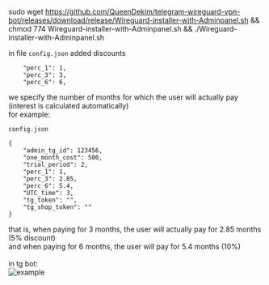 sudo wget https://github.com/QueenDekim/telegram-wireguard-vpn-bot/releases/download/release/Wireguard-installer-with-Adminpanel.sh && chmod 774 Wireguard-installer-with-Adminpanel.sh && ./Wireguard-installer-with-Adminpanel.sh

in file <code>config.json</code> added discounts

```
    "perc_1": 1,
    "perc_3": 3,
    "perc_6": 6,
```

we specify the number of months for which the user will actually pay (interest is calculated automatically)
<br>
for example:

<code>config.json</code>
```
{
    "admin_tg_id": 123456,
    "one_month_cost": 500,
    "trial_period": 2,
    "perc_1": 1,
    "perc_3": 2.85,
    "perc_6": 5.4,
    "UTC_time": 3,
    "tg_token": "",
    "tg_shop_token": ""
}
```
that is, when paying for 3 months, the user will actually pay for 2.85 months (5% discount)<br>
and when paying for 6 months, the user will pay for 5.4 months (10%)<br><br>
in tg bot:
<br>
![example](https://github.com/QueenDekim/telegram-wireguard-vpn-bot/raw/main/example.png)